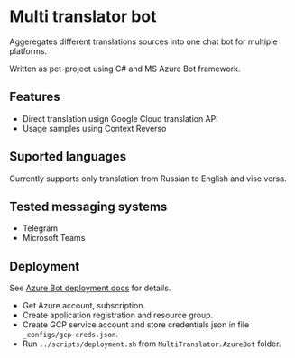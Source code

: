 # Multi translator bot
Aggeregates different translations sources into one chat bot for multiple platforms.

Written as pet-project using C# and MS Azure Bot framework.

## Features
* Direct translation usign Google Cloud translation API
* Usage samples using Context Reverso

## Suported languages
Currently supports only translation from Russian to English and vise versa.

## Tested messaging systems
* Telegram
* Microsoft Teams

## Deployment
See [Azure Bot deployment docs](https://docs.microsoft.com/ru-ru/azure/bot-service/bot-builder-deploy-az-cli?view=azure-bot-service-4.0&tabs=csharp) for details.
* Get Azure account, subscription.
* Create application registration and resource group.
* Create GCP service account and store credentials json in file `_configs/gcp-creds.json`.
* Run `../scripts/deployment.sh` from `MultiTranslator.AzureBot` folder.